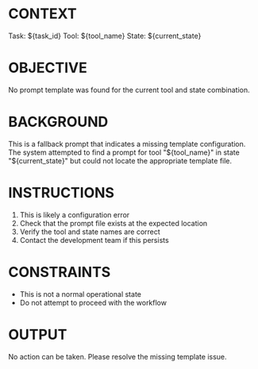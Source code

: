 # CONTEXT
Task: ${task_id}
Tool: ${tool_name}
State: ${current_state}

# OBJECTIVE
No prompt template was found for the current tool and state combination.

# BACKGROUND
This is a fallback prompt that indicates a missing template configuration. The system attempted to find a prompt for tool "${tool_name}" in state "${current_state}" but could not locate the appropriate template file.

# INSTRUCTIONS
1. This is likely a configuration error
2. Check that the prompt file exists at the expected location
3. Verify the tool and state names are correct
4. Contact the development team if this persists

# CONSTRAINTS
- This is not a normal operational state
- Do not attempt to proceed with the workflow

# OUTPUT
No action can be taken. Please resolve the missing template issue.